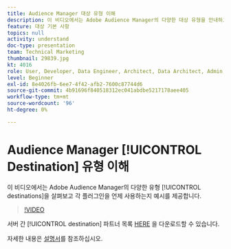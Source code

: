 ```yaml
---
title: Audience Manager 대상 유형 이해
description: 이 비디오에서는 Adobe Audience Manager의 다양한 대상 유형을 안내하고 각 대상을 언제 사용하는지에 대한 예를 제공합니다.
feature: 대상 기본 사항
topics: null
activity: understand
doc-type: presentation
team: Technical Marketing
thumbnail: 29839.jpg
kt: 4016
role: User, Developer, Data Engineer, Architect, Data Architect, Admin, Leader
level: Beginner
exl-id: 8e4026fb-6ee7-4f42-afb2-7600c87744d6
source-git-commit: 4b91696f840518312ec041abdbe5217178aee405
workflow-type: tm+mt
source-wordcount: '96'
ht-degree: 0%

---
```


# Audience Manager [!UICONTROL Destination] 유형 이해

이 비디오에서는 Adobe Audience Manager의 다양한 유형 [!UICONTROL destinations]을 살펴보고 각 플러그인을 언제 사용하는지 예시를 제공합니다.

>[!VIDEO](https://video.tv.adobe.com/v/29839/?quality=12)

서버 간 [!UICONTROL destination] 파트너 목록 [HERE](https://docs.adobe.com/help/en/audience-manager/user-guide/overview/gdpr/assets/AAM-Partners-October2019.xlsx) 을 다운로드할 수 있습니다.

자세한 내용은 [설명서](https://docs.adobe.com/content/help/en/audience-manager/user-guide/features/destinations/destinations.html)를 참조하십시오.
